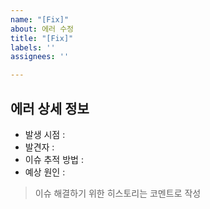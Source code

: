 ```yaml
---
name: "[Fix]"
about: 에러 수정
title: "[Fix]"
labels: ''
assignees: ''

---
```


## 에러 상세 정보
- 발생 시점 :
- 발견자 : 
- 이슈 추적 방법 :
- 예상 원인 :

> 이슈 해결하기 위한 히스토리는 코멘트로 작성
